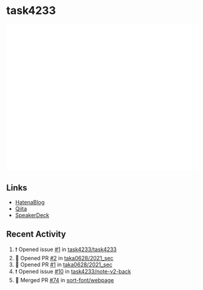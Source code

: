 # task4233
![Status](https://raw.githubusercontent.com/task4233/task4233/master/github-metrics.svg)

## Links
 - [HatenaBlog](https://task4233.hatenablog.com/)
 - [Qiita](https://qiita.com/task4233)
 - [SpeakerDeck](https://speakerdeck.com/task4233)

## Recent Activity
<!--START_SECTION:activity-->
1. ❗️ Opened issue [#1](https://github.com/task4233/task4233/issues/1) in [task4233/task4233](https://github.com/task4233/task4233)
2. 💪 Opened PR [#2](https://github.com/taka0628/2021_sec/pull/2) in [taka0628/2021_sec](https://github.com/taka0628/2021_sec)
3. 💪 Opened PR [#1](https://github.com/taka0628/2021_sec/pull/1) in [taka0628/2021_sec](https://github.com/taka0628/2021_sec)
4. ❗️ Opened issue [#10](https://github.com/task4233/note-v2-back/issues/10) in [task4233/note-v2-back](https://github.com/task4233/note-v2-back)
5. 🎉 Merged PR [#74](https://github.com/sort-font/webpage/pull/74) in [sort-font/webpage](https://github.com/sort-font/webpage)
<!--END_SECTION:activity-->
